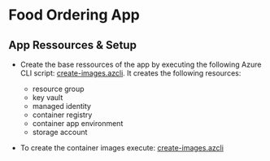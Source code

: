 # Food Ordering App

## App Ressources & Setup

- Create the base ressources of the app by executing the following Azure CLI script: [create-images.azcli](/app/create-images.azcli). It creates the following resources:

    - resource group
    - key vault
    - managed identity
    - container registry
    - container app environment
    - storage account


- To create the container images execute: [create-images.azcli](/app/create-images.azcli)    